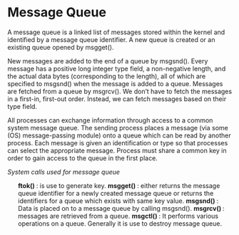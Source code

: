 # Message Queue

A message queue is a linked list of messages stored within the kernel and identified by a message queue identifier.
A new queue is created or an existing queue opened by msgget(). 

New messages are added to the end of a queue by msgsnd(). Every message has a positive long integer type field, a
non-negative length, and the actual data bytes (corresponding to the length), all of which are specified to msgsnd()
when the message is added to a queue. Messages are fetched from a queue by msgrcv(). We don’t have to fetch the
messages in a first-in, first-out order. Instead, we can fetch messages based on their type field.

All processes can exchange information through access to a common system message queue. The sending process places a
message (via some (OS) message-passing module) onto a queue which can be read by another process. Each message is
given an identification or type so that processes can select the appropriate message. Process must share a common key
in order to gain access to the queue in the first place.

<i> System calls used for message queue </i>
<ul>
<b> ftok() </b>   : is use to generate key.
<b> msgget() </b> : either returns the message queue identifier for a newly created message queue or returns the
                    identifiers for a queue which exists with same key value.
<b> msgsnd() </b> : Data is placed on to a message queue by calling msgsnd().
<b> msgrcv() </b> : messages are retrieved from a queue.
<b> msgctl() </b> : It performs various operations on a queue. Generally it is use to destroy message queue.
</ul>
